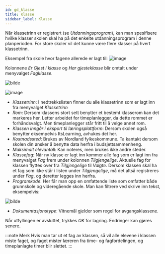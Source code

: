 ```yaml
---
id: gd_klasse
title: Klasse
sidebar_label: Klasse
---
```


Når klassetrinn er registrert (se _Utdanningsprogram_), kan man spesifisere hvilke klasser skolen skal ha på det enkelte utdanningsprogram i denne planperioden. For store skoler vil det kunne være flere klasser på hvert klassetrinn. 

Eksempel fra skole hvor fagene allerede er lagt til:
![image](https://github.com/BarmanHanssen/iskole/assets/80097133/3546a96f-0eb5-4b3e-aca5-2884e7f3b378)

Kolonnene _Er Gjest i klasse_ og _Har gjesteklasse_ blir omtalt under menyvalget _Fagklasse_.

![bilde](https://user-images.githubusercontent.com/80097133/148358866-5c9991f1-4d19-42f0-9096-74b204e95b86.png)

![image](https://user-images.githubusercontent.com/80097133/120978053-5ae4a600-c774-11eb-9014-eacd0c1493cd.png)

- _Klassetrinn_: I nedtrekkslisten finner du alle klassetrinn som er lagt inn fra menyvalget _Klassetrinn_
- _Rom_: Dersom klassens stort sett benytter et bestemt klasserom kan det markeres her. Letter arbeidet for timeplanlegger, da dette rommet er forhåndsvalgt. Men timeplanlegger står fritt til å velge annet rom.
- _Klassen inngår i eksport til læringsplattform_: Dersom skolen også benytter eksempelvis ItsLearning, avhukes det her.
- _Kostnadssted_: Brukes av Nordland fylkeskommune. Ta kantakt dersom skolen din ønsker å benytte data herfra i budsjettsammenheng.
- _Maksimalt elevantall_: Kan noteres, men brukes ikke andre steder.
- _Klassefag_: Når ny klasse er lagt inn kommer alle fag som er lagt inn fra menyvalget _Fag_ frem under kolonnen _Tilgjengelige_. Aktuelle fag for klassen flyttes over fra _Tilgjengelige_ til _Valgte_. Dersom klassen skal ha et fag som ikke står i listen under _Tilgjengelige_, må det altså registreres under _Fag_, og deretter legges inn herfra.
- _Programkode_: Her får man opp en omfattende liste som omfatter både grunnskole og videregående skole. Man kan filtrere ved skrive inn tekst, eksempelvis:
 
![bilde](https://user-images.githubusercontent.com/80097133/148363077-a61ec951-ef65-4956-a01b-f9e94f5aaf7f.png)

- _Dokumentasjonstype_: Vitnemål gjelder som regel for avgangsklassene. 

Når utfyllingen er avsluttet, trykkes _OK_ for lagring. Endringer kan gjøres senere. 

:::note Merk
Hvis man tar ut et fag av klassen, så vil alle elevene i klassen miste faget, og faget mister læreren fra time- og fagfordelingen, og timeplanlagte timer blir slettet. 
:::
